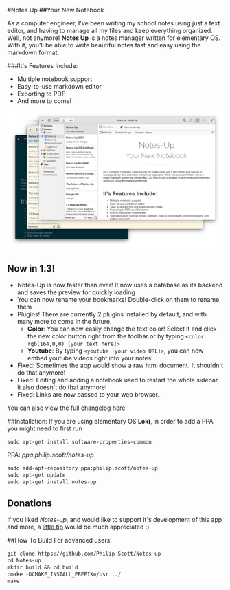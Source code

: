 #Notes Up
##Your New Notebook

As a computer engineer, I've been writing my school notes using just a text editor, and having to manage all my files and keep everything organized. Well, not anymore! **Notes Up** is a notes manager written for elementary OS. With it, you'll be able to write beautiful notes fast and easy using the markdown format.

###It's Features Include:

- Multiple notebook support
- Easy-to-use markdown editor
- Exporting to PDF
- And more to come!

![screenshot](https://github.com/Philip-Scott/Notes-up/blob/master/Screenshot.png?raw=true)

## Now in 1.3!

- Notes-Up is now faster than ever! It now uses a database as its backend and saves the preview for quickly loading
- You can now rename your bookmarks! Double-click on them to rename them
- Plugins! There are currently 2 plugins installed by default, and with many more to come in the future.
	- **Color**: You can now easily change the text color! Select it and click the new color button right from the toolbar or by typing ` <color rgb(164,0,0) [your text here]> `
	- **Youtube**: By typing `<youtube [your video URL]>`, you can now embed youtube videos right into your notes!
- Fixed: Sometimes the app would show a raw html document. It shouldn't do that anymore!
- Fixed: Editing and adding a notebook used to restart the whole sidebar, it also doesn't do that anymore!
- Fixed: Links are now passed to your web browser.

You can also view the full [changelog here](changelog.md)

##Installation:
If you are using elementary OS **Loki**, in order to add a PPA you might need to first run

	sudo apt-get install software-properties-common

PPA: _ppa:philip.scott/notes-up_

	sudo add-apt-repository ppa:philip.scott/notes-up
	sudo apt-get update
	sudo apt-get install notes-up

## Donations
If you liked _Notes-up_, and would like to support it's development of this app and more, a [little tip](https://www.paypal.com/cgi-bin/webscr?cmd=_s-xclick&hosted_button_id=WYD9ZJK6ZFUDQ) would be much appreciated :) 

##How To Build
For advanced users!

	git clone https://github.com/Philip-Scott/Notes-up
	cd Notes-up
	mkdir build && cd build 
	cmake -DCMAKE_INSTALL_PREFIX=/usr ../
	make
